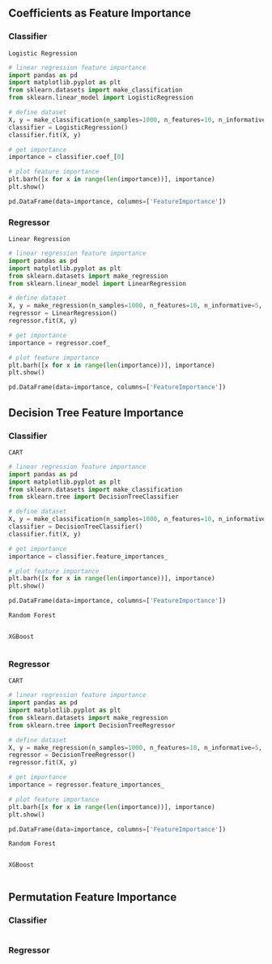 
## Coefficients as Feature Importance
### Classifier
`Logistic Regression`
```python
# linear regression feature importance
import pandas as pd
import matplotlib.pyplot as plt
from sklearn.datasets import make_classification
from sklearn.linear_model import LogisticRegression

# define dataset
X, y = make_classification(n_samples=1000, n_features=10, n_informative=5, n_redundant=5, random_state=1)
classifier = LogisticRegression()
classifier.fit(X, y)

# get importance
importance = classifier.coef_[0]

# plot feature importance
plt.barh([x for x in range(len(importance))], importance)
plt.show()

pd.DataFrame(data=importance, columns=['FeatureImportance'])
```
### Regressor
`Linear Regression`
```python
# linear regression feature importance
import pandas as pd
import matplotlib.pyplot as plt
from sklearn.datasets import make_regression
from sklearn.linear_model import LinearRegression

# define dataset
X, y = make_regression(n_samples=1000, n_features=10, n_informative=5, random_state=1)
regressor = LinearRegression()
regressor.fit(X, y)

# get importance
importance = regressor.coef_

# plot feature importance
plt.barh([x for x in range(len(importance))], importance)
plt.show()

pd.DataFrame(data=importance, columns=['FeatureImportance'])
```

## Decision Tree Feature Importance
### Classifier
`CART`
```python
# linear regression feature importance
import pandas as pd
import matplotlib.pyplot as plt
from sklearn.datasets import make_classification
from sklearn.tree import DecisionTreeClassifier

# define dataset
X, y = make_classification(n_samples=1000, n_features=10, n_informative=5, n_redundant=5, random_state=1)
classifier = DecisionTreeClassifier()
classifier.fit(X, y)

# get importance
importance = classifier.feature_importances_

# plot feature importance
plt.barh([x for x in range(len(importance))], importance)
plt.show()

pd.DataFrame(data=importance, columns=['FeatureImportance'])
```
`Random Forest`
```python
```
`XGBoost`
```python
```

### Regressor
`CART`
```python
# linear regression feature importance
import pandas as pd
import matplotlib.pyplot as plt
from sklearn.datasets import make_regression
from sklearn.tree import DecisionTreeRegressor

# define dataset
X, y = make_regression(n_samples=1000, n_features=10, n_informative=5, random_state=1)
regressor = DecisionTreeRegressor()
regressor.fit(X, y)

# get importance
importance = regressor.feature_importances_

# plot feature importance
plt.barh([x for x in range(len(importance))], importance)
plt.show()

pd.DataFrame(data=importance, columns=['FeatureImportance'])
```
`Random Forest`
```python
```
`XGBoost`
```python
```

## Permutation Feature Importance
### Classifier
```python
```
### Regressor
```python
```

